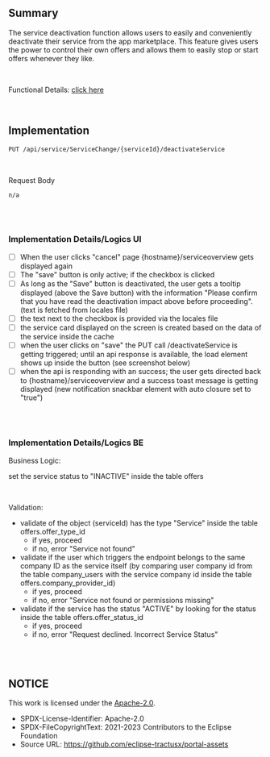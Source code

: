 ## Summary

The service deactivation function allows users to easily and conveniently deactivate their service from the app marketplace.
This feature gives users the power to control their own offers and allows them to easily stop or start offers whenever they like.

<br>

Functional Details: [click here](</docs/05.%20Service(s)/05.%20Service%20Change%20Process/02.%20Service%20Deactivation.md>)

<br>

## Implementation

```diff
PUT /api/service/ServiceChange/{serviceId}/deactivateService
```

<br>

Request Body

    n/a

<br>
<br>

### Implementation Details/Logics UI

- [ ] When the user clicks "cancel" page {hostname}/serviceoverview gets displayed again
- [ ] The "save" button is only active; if the checkbox is clicked
- [ ] As long as the "Save" button is deactivated, the user gets a tooltip displayed (above the Save button) with the information "Please confirm that you have read the deactivation impact above before proceeding". (text is fetched from locales file)
- [ ] the text next to the checkbox is provided via the locales file
- [ ] the service card displayed on the screen is created based on the data of the service inside the cache
- [ ] when the user clicks on "save" the PUT call /deactivateService is getting triggered; until an api response is available, the load element shows up inside the button (see screenshot below)
- [ ] when the api is responding with an success; the user gets directed back to {hostname}/serviceoverview and a success toast message is getting displayed (new notification snackbar element with auto closure set to "true")

<br>
<br>

### Implementation Details/Logics BE

Business Logic:

set the service status to "INACTIVE" inside the table offers

<br>

Validation:

- validate of the object (serviceId) has the type "Service" inside the table offers.offer_type_id
  - if yes, proceed
  - if no, error "Service not found"
- validate if the user which triggers the endpoint belongs to the same company ID as the service itself (by comparing user company id from the table company_users with the service company id inside the table offers.company_provider_id)
  - if yes, proceed
  - if no, error "Service not found or permissions missing"
- validate if the service has the status "ACTIVE" by looking for the status inside the table offers.offer_status_id
  - if yes, proceed
  - if no, error "Request declined. Incorrect Service Status"

<br>
<br>

## NOTICE

This work is licensed under the [Apache-2.0](https://www.apache.org/licenses/LICENSE-2.0).

- SPDX-License-Identifier: Apache-2.0
- SPDX-FileCopyrightText: 2021-2023 Contributors to the Eclipse Foundation
- Source URL: https://github.com/eclipse-tractusx/portal-assets
